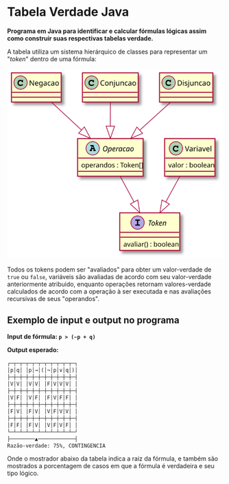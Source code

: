 # Tabela Verdade Java

**Programa em Java para identificar e calcular fórmulas lógicas assim como construir suas respectivas tabelas verdade.**  

A tabela utiliza um sistema hierárquico de classes para representar um "*token*" dentro de uma fórmula:

![meusvg](https://github.com/itisluiz/TabelaVerdade/blob/master/diagrama.svg)  

Todos os tokens podem ser "avaliados" para obter um valor-verdade de `true` ou `false`, variáveis são avaliadas de acordo com seu valor-verdade anteriormente atribuido, enquanto operações retornam valores-verdade calculados de acordo com a operação à ser executada e nas avaliações recursivas de seus "operandos".

## Exemplo de input e output no programa

**Input de fórmula: `p > (~p + q)`**

**Output esperado:**
```
┌─┬─┬─┬─┬─┬─┬─┬─┬─┬─┬─┐
│p│q│ │p│→│(│¬│p│∨│q│)│
├─┼─┼─┼─┼─┼─┼─┼─┼─┼─┼─┤
│V│V│ │V│V│ │F│V│V│V│ │
├─┼─┼─┼─┼─┼─┼─┼─┼─┼─┼─┤
│V│F│ │V│F│ │F│V│F│F│ │
├─┼─┼─┼─┼─┼─┼─┼─┼─┼─┼─┤
│F│V│ │F│V│ │V│F│V│V│ │
├─┼─┼─┼─┼─┼─┼─┼─┼─┼─┼─┤
│F│F│ │F│V│ │V│F│V│F│ │
└─┴─┴─┴─┴─┴─┴─┴─┴─┴─┴─┘
├────────▲────────────┤
Razão-verdade: 75%, CONTINGENCIA
```
Onde o mostrador abaixo da tabela indica a raiz da fórmula, e também são mostrados a porcentagem de casos em que a fórmula é verdadeira e seu tipo lógico.
